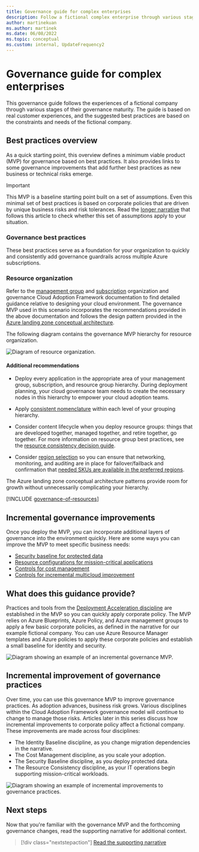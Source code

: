 ```yaml
---
title: Governance guide for complex enterprises
description: Follow a fictional complex enterprise through various stages of governance maturity, as it defines a minimum viable product (MVP) based on best practices.
author: martinekuan
ms.author: martinek
ms.date: 06/08/2022
ms.topic: conceptual
ms.custom: internal, UpdateFrequency2
---
```


# Governance guide for complex enterprises

This governance guide follows the experiences of a fictional company through various stages of their governance maturity. The guide is based on real customer experiences, and the suggested best practices are based on the constraints and needs of the fictional company.

## Best practices overview

As a quick starting point, this overview defines a minimum viable product (MVP) for governance based on best practices. It also provides links to some governance improvements that add further best practices as new business or technical risks emerge.

> [!IMPORTANT]
> This MVP is a baseline starting point built on a set of assumptions. Even this minimal set of best practices is based on corporate policies that are driven by unique business risks and risk tolerances. Read the [longer narrative](./narrative.md) that follows this article to check whether this set of assumptions apply to your situation.

### Governance best practices

These best practices serve as a foundation for your organization to quickly and consistently add governance guardrails across multiple Azure subscriptions.

### Resource organization

Refer to the [management group](../../../ready/landing-zone/design-area/resource-org-management-groups.md) and [subscription](../../../ready/landing-zone/design-area/resource-org-subscriptions.md) organization and governance Cloud Adoption Framework documentation to find detailed guidance relative to designing your cloud environment. The governance MVP used in this scenario incorporates the recommendations provided in the above documentation and follows the design pattern provided in the [Azure landing zone conceptual architecture](../../../ready/landing-zone/index.md#azure-landing-zone-architecture).

The following diagram contains the governance MVP hierarchy for resource organization.

![Diagram of resource organization.](../../../_images/govern/resource-organization.png)

#### Additional recommendations

- Deploy every application in the appropriate area of your management group, subscription, and resource group hierarchy. During deployment planning, your cloud governance team needs to create the necessary nodes in this hierarchy to empower your cloud adoption teams.

- Apply [consistent nomenclature](../../../ready/azure-best-practices/naming-and-tagging.md) within each level of your grouping hierarchy.

- Consider content lifecycle when you deploy resource groups: things that are developed together, managed together, and retire together, go together. For more information on resource group best practices, see the [resource consistency decision guide](../../../decision-guides/resource-consistency/index.md).

- Consider [region selection](../../../ready/azure-setup-guide/regions.md) so you can ensure that networking, monitoring, and auditing are in place for failover/failback and confirmation that [needed SKUs are available in the preferred regions](https://azure.microsoft.com/global-infrastructure/services/).

The Azure landing zone conceptual architecture patterns provide room for growth without unnecessarily complicating your hierarchy.

[!INCLUDE [governance-of-resources](../../../../includes/governance-of-resources.md)]

<!-- TODO: See comments for suggestion to possibly add here -->

## Incremental governance improvements

Once you deploy the MVP, you can incorporate additional layers of governance into the environment quickly. Here are some ways you can improve the MVP to meet specific business needs:

- [Security baseline for protected data](./security-baseline-improvement.md)
- [Resource configurations for mission-critical applications](./resource-consistency-improvement.md)
- [Controls for cost management](./cost-management-improvement.md)
- [Controls for incremental multicloud improvement](./multicloud-improvement.md)

## What does this guidance provide?

Practices and tools from the [Deployment Acceleration discipline](../../deployment-acceleration/index.md) are established in the MVP so you can quickly apply corporate policy. The MVP relies on Azure Blueprints, Azure Policy, and Azure management groups to apply a few basic corporate policies, as defined in the narrative for our example fictional company. You can use Azure Resource Manager templates and Azure policies to apply these corporate policies and establish a small baseline for identity and security.

![Diagram showing an example of an incremental governance MVP.](../../../_images/govern/governance-mvp.png)

## Incremental improvement of governance practices

Over time, you can use this governance MVP to improve governance practices. As adoption advances, business risk grows. Various disciplines within the Cloud Adoption Framework governance model will continue to change to manage those risks. Articles later in this series discuss how incremental improvements to corporate policy affect a fictional company. These improvements are made across four disciplines:

- The Identity Baseline discipline, as you change migration dependencies in the narrative.
- The Cost Management discipline, as you scale your adoption.
- The Security Baseline discipline, as you deploy protected data.
- The Resource Consistency discipline, as your IT operations begin supporting mission-critical workloads.

![Diagram showing an example of incremental improvements to governance practices.](../../../_images/govern/governance-improvement-large.png)

## Next steps

Now that you're familiar with the governance MVP and the forthcoming governance changes, read the supporting narrative for additional context.
> [!div class="nextstepaction"]
> [Read the supporting narrative](./narrative.md)

